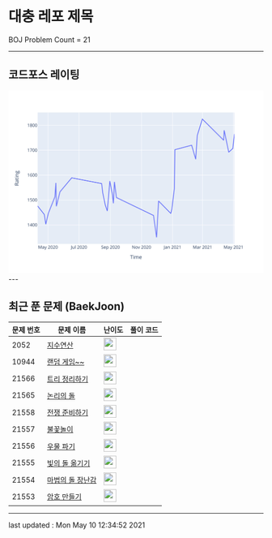 # 대충 레포 제목

BOJ Problem Count = 21

---

## 코드포스 레이팅
[![Rating Graph](./cfStats.svg)](https://github.com/ingyu1008/Algorithm-Problem-Solving/blob/master/cfStats.html)---

## 최근 푼 문제 (BaekJoon)
| 문제 번호 | 문제 이름 | 난이도 | 풀이 코드 |
| --- | --- | --- | --- |
| 2052 | [지수연산](https://www.acmicpc.net/problem/2052) | <img height="25px" width="25px=" src="https://static.solved.ac/tier_small/3.svg"/> |  |
| 10944 | [랜덤 게임~~](https://www.acmicpc.net/problem/10944) | <img height="25px" width="25px=" src="https://static.solved.ac/tier_small/0.svg"/> |  |
| 21566 | [트리 정리하기](https://www.acmicpc.net/problem/21566) | <img height="25px" width="25px=" src="https://static.solved.ac/tier_small/17.svg"/> |  |
| 21565 | [논리의 돌](https://www.acmicpc.net/problem/21565) | <img height="25px" width="25px=" src="https://static.solved.ac/tier_small/20.svg"/> |  |
| 21558 | [전쟁 준비하기](https://www.acmicpc.net/problem/21558) | <img height="25px" width="25px=" src="https://static.solved.ac/tier_small/10.svg"/> |  |
| 21557 | [불꽃놀이](https://www.acmicpc.net/problem/21557) | <img height="25px" width="25px=" src="https://static.solved.ac/tier_small/6.svg"/> |  |
| 21556 | [우물 파기](https://www.acmicpc.net/problem/21556) | <img height="25px" width="25px=" src="https://static.solved.ac/tier_small/15.svg"/> |  |
| 21555 | [빛의 돌 옮기기](https://www.acmicpc.net/problem/21555) | <img height="25px" width="25px=" src="https://static.solved.ac/tier_small/9.svg"/> |  |
| 21554 | [마법의 돌 장난감](https://www.acmicpc.net/problem/21554) | <img height="25px" width="25px=" src="https://static.solved.ac/tier_small/7.svg"/> |  |
| 21553 | [암호 만들기](https://www.acmicpc.net/problem/21553) | <img height="25px" width="25px=" src="https://static.solved.ac/tier_small/3.svg"/> |  |


---

last updated : Mon May 10 12:34:52 2021

